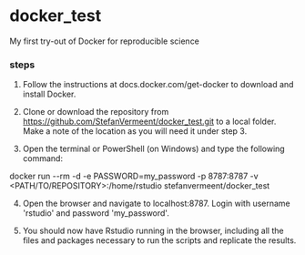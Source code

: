 # docker_test
My first try-out of Docker for reproducible science

### steps ###

1. Follow the instructions at docs.docker.com/get-docker to download and install Docker. 

2. Clone or download the repository from https://github.com/StefanVermeent/docker_test.git to a local folder.
Make a note of the location as you will need it under step 3.

3. Open the terminal or PowerShell (on Windows) and type the following command:

docker run --rm -d -e PASSWORD=my_password -p 8787:8787 -v <PATH/TO/REPOSITORY>:/home/rstudio stefanvermeent/docker_test

4. Open the browser and navigate to localhost:8787. Login with username 'rstudio' and password 'my_password'.

5. You should now have Rstudio running in the browser, including all the files and packages necessary to run the scripts and 
replicate the results.
